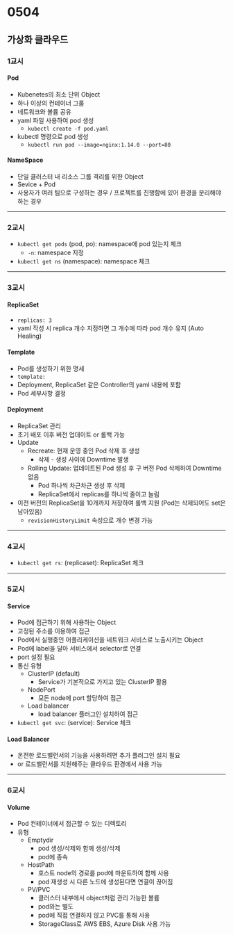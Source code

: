 # 0504
## 가상화 클라우드
### 1교시
#### Pod
- Kubenetes의 최소 단위 Object
- 하나 이상의 컨테이너 그룹
- 네트워크와 볼륨 공유
- yaml 파일 사용하여 pod 생성
    - ``kubectl create -f pod.yaml``
- kubectl 명령으로 pod 생성
    - ``kubectl run pod --image=nginx:1.14.0 --port=80``

#### NameSpace
- 단일 클러스터 내 리소스 그룹 격리를 위한 Object
- Sevice + Pod
- 사용자가 여러 팀으로 구성하는 경우 / 프로젝트를 진행함에 있어 환경을 분리해야 하는 경우
---
### 2교시
- ``kubectl get pods`` (pod, po): namespace에 pod 있는지 체크
    - ``-n``: namespace 지정
- ``kubectl get ns`` (namespace): namespace 체크
---
### 3교시
#### ReplicaSet
- ``replicas: 3``
- yaml 작성 시 replica 개수 지정하면 그 개수에 따라 pod 개수 유지 (Auto Healing)

#### Template
- Pod를 생성하기 위한 명세
- ``template:``
- Deployment, ReplicaSet 같은 Controller의 yaml 내용에 포함
- Pod 세부사항 결정

#### Deployment
- ReplicaSet 관리
- 초기 배포 이후 버전 업데이트 or 롤백 가능
- Update
    - Recreate: 현재 운영 중인 Pod 삭제 후 생성
        - 삭제 - 생성 사이에 Downtime 발생
    - Rolling Update: 업데이트된 Pod 생성 후 구 버전 Pod 삭제하여 Downtime 없음
        - Pod 하나씩 차근차근 생성 후 삭제
        - ReplicaSet에서 replicas를 하나씩 줄이고 늘림
- 이전 버전의 ReplicaSet을 10개까지 저장하여 롤백 지원 (Pod는 삭제되어도 set은 남아있음)
    - ``revisionHistoryLimit`` 속성으로 개수 변경 가능

---
### 4교시
- ``kubectl get rs``: (replicaset): ReplicaSet 체크
---
### 5교시
#### Service
- Pod에 접근하기 위해 사용하는 Object
- 고정된 주소를 이용하여 접근
- Pod에서 실행중인 어플리케이션을 네트워크 서비스로 노출시키는 Object
- Pod에 label을 달아 서비스에서 selector로 연결
- port 설정 필요
- 통신 유형
    - ClusterIP (default)
        - Service가 기본적으로 가지고 있는 ClusterIP 활용
    - NodePort
        - 모든 node에 port 할당하여 접근
    - Load balancer
        - load balancer 플러그인 설치하여 접근
- ``kubectl get svc``: (service): Service 체크

#### Load Balancer
- 온전한 로드밸런서의 기능을 사용하려면 추가 플러그인 설치 필요
- or 로드밸런서를 지원해주는 클라우드 환경에서 사용 가능
---
### 6교시
#### Volume
- Pod 컨테이너에서 접근할 수 있는 디렉토리
- 유형
    - Emptydir
        - pod 생성/삭제와 함께 생성/삭제
        - pod에 종속
    - HostPath
        - 호스트 node의 경로를 pod에 마운트하여 함께 사용
        - pod 재생성 시 다른 노드에 생성된다면 연결이 끊어짐
    - PV/PVC
        - 클러스터 내부에서 object처럼 관리 가능한 볼륨
        - pod와는 별도
        - pod에 직접 연결하지 않고 PVC를 통해 사용
        - StorageClass로 AWS EBS, Azure Disk 사용 가능